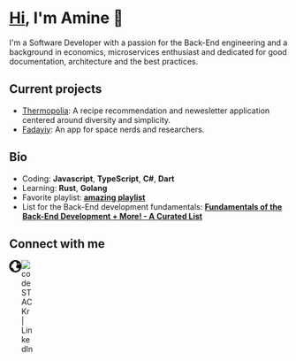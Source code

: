 # [Hi](https://www.amineamellouk.com/hi), I'm Amine :wave:
I'm a Software Developer with a passion for the Back-End engineering and a background in economics, microservices enthusiast and dedicated for good documentation, architecture and the best practices.

## Current projects
- [Thermopolia](https://github.com/AmineAML/thermopolia-api): A recipe recommendation and newesletter application centered around diversity and simplicity.
- [Fadayiy](https://github.com/AmineAML/fadayiy-api): An app for space nerds and researchers.

## Bio
- Coding: **Javascript**, **TypeScript**, **C#**, **Dart**
- Learning: **Rust**, **Golang**
- Favorite playlist: **[amazing playlist](https://www.youtube.com/playlist?list=PLrMI_cg4oki8WJW7HQwl_oqRfMTHMht4f)**
- List for the Back-End development fundamentals: **[Fundamentals of the Back-End Development + More! - A Curated List](https://gist.github.com/AmineAML/29c1966430742845bfeac86b2bcb45e1)**

## Connect with me
[<img align="left" alt="amineamellouk.com" width="22px" src="https://raw.githubusercontent.com/iconic/open-iconic/master/svg/globe.svg" />][website]
[<img align="left" alt="codeSTACKr | LinkedIn" width="22px" src="https://cdn.jsdelivr.net/npm/simple-icons@v3/icons/linkedin.svg" />][linkedin]


[website]: https://www.amineamellouk.com
[linkedin]: https://linkedin.com/in/amine-amellouk

<!--
**AmineAML/AmineAML** is a ✨ _special_ ✨ repository because its `README.md` (this file) appears on your GitHub profile.

Here are some ideas to get you started:

- 🔭 I’m currently working on ...
- 🌱 I’m currently learning ...
- 👯 I’m looking to collaborate on ...
- 🤔 I’m looking for help with ...
- 💬 Ask me about ...
- 📫 How to reach me: ...
- 😄 Pronouns: ...
- ⚡ Fun fact: ...
-->
